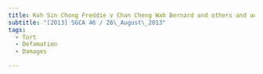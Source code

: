 ```yaml
---
title: Koh Sin Chong Freddie v Chan Cheng Wah Bernard and others and another appeal 
subtitle: "[2013] SGCA 46 / 26\_August\_2013"
tags:
  - Tort
  - Defamation
  - Damages

---
```


